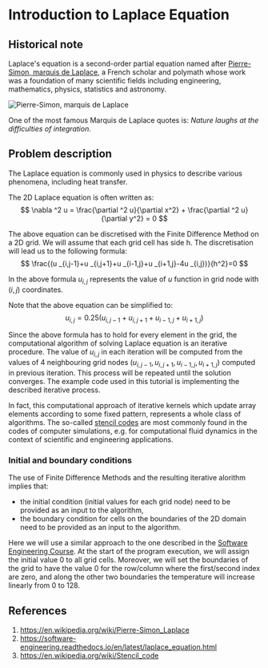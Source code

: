 
# Introduction to Laplace Equation

## Historical note
Laplace's equation is a second-order partial equation named after [Pierre-Simon, marquis de Laplace](https://en.wikipedia.org/wiki/Pierre-Simon_Laplace), a French scholar and polymath whose work was a foundation of many scientific fields including engineering, mathematics, physics, statistics and astronomy.

![Pierre-Simon, marquis de Laplace](https://upload.wikimedia.org/wikipedia/commons/3/39/Laplace%2C_Pierre-Simon%2C_marquis_de.jpg)

One of the most famous Marquis de Laplace quotes is: *Nature laughs at the difficulties of integration*.

## Problem description

The Laplace equation is commonly used in physics to describe various phenomena, including heat transfer.

The 2D Laplace equation is often written as:
$$
\nabla ^2 u = \frac{\partial ^2 u}{\partial x^2} + \frac{\partial ^2 u}{\partial y^2} = 0
$$

The above equation can be discretised with the Finite Difference Method on a 2D grid. We will assume that each grid cell has side h. The discretisation will lead us to the following formula:
$$
\frac{(u _{i,j-1}+u _{i,j+1}+u _{i-1,j}+u _{i+1,j}-4u _{i,j})}{h^2}=0
$$

In the above formula $u_{i,j}$ represents the value of $u$ function in grid node with $(i,j)$ coordinates.

Note that the above equation can be simplified to:
$$
u _{i,j}=0.25(u _{i,j-1}+u _{i,j+1}+u _{i-1,j}+u _{i+1,j})
$$

Since the above formula has to hold for every element in the grid, the computational algorithm of solving Laplace equation is an iterative procedure. The value of $u _{i,j}$ in each iteration will be computed from the values of 4 neighbouring grid nodes ($u _{i,j-1},u _{i,j+1},u _{i-1,j},u _{i+1,j}$) computed in previous iteration. This process will be repeated until the solution converges. The example code used in this tutorial is implementing the described iterative process. 

In fact, this computational approach of iterative kernels which update array elements according to some fixed pattern, represents a whole class of algorithms. The so-called [stencil codes](https://en.wikipedia.org/wiki/Stencil_code) are most commonly found in the codes of computer simulations, e.g. for computational fluid dynamics in the context of scientific and engineering applications. 

### Initial and boundary conditions

The use of Finite Difference Methods and the resulting iterative alorithm implies that:
* the initial condition (initial values for each grid node) need to be provided as an input to the algorithm,
* the boundary condition for cells on the boundaries of the 2D domain need to be provided as an input to the algorithm.

Here we will use a similar approach to the one described in the [Software Engineering Course](https://software-engineering.readthedocs.io). At the start of the program execution, we will assign the initial value 0 to all grid cells. Moreover, we will set the boundaries of the grid to have the value 0 for the row/column where the first/second index are zero, and along the other two boundaries the temperature will increase linearly from 0 to 128.


## References

1. https://en.wikipedia.org/wiki/Pierre-Simon_Laplace
2. https://software-engineering.readthedocs.io/en/latest/laplace_equation.html
3. https://en.wikipedia.org/wiki/Stencil_code

